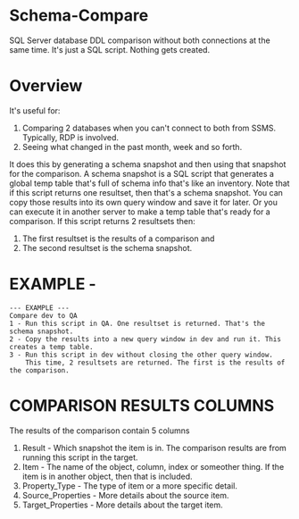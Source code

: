# Schema-Compare
SQL Server database DDL comparison without both connections at the same time. It's just a SQL script. Nothing gets created. 

# Overview
It's useful for:

1. Comparing 2 databases when you can't connect to both from SSMS. Typically, RDP is involved.
1. Seeing what changed in the past month, week and so forth.

It does this by generating a schema snapshot and then using that snapshot for the comparison.
A schema snapshot is a SQL script that generates a global temp table that's full of schema info that's like an inventory.
Note that if this script returns one resultset, then that's a schema snapshot.
You can copy those results into its own query window and save it for later.
Or you can execute it in another server to make a temp table that's ready for a comparison.
If this script returns 2 resultsets then:

1. The first resultset is the results of a comparison and 
1. The second resultset is the schema snapshot.

# EXAMPLE - 

	--- EXAMPLE ---
	Compare dev to QA
	1 - Run this script in QA. One resultset is returned. That's the schema snapshot.
	2 - Copy the results into a new query window in dev and run it. This creates a temp table.
	3 - Run this script in dev without closing the other query window. 
	    This time, 2 resultsets are returned. The first is the results of the comparison.
      
      
# COMPARISON RESULTS COLUMNS
The results of the comparison contain 5 columns

1. Result - Which snapshot the item is in. The comparison results 
are from running this script in the target.
1. Item - The name of the object, column, index or someother thing. 
If the item is in another object, then that is included.
1. Property_Type - The type of item or a more specific detail.
1. Source_Properties - More details about the source item.
1. Target_Properties - More details about the target item.
